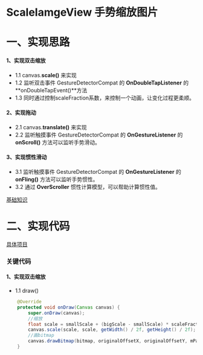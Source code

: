 # ScaleIamgeView 手势缩放图片

# 一、实现思路
#### 1、实现双击缩放 
- 1.1 canvas.**scale()** 来实现 
- 1.2 监听双击事件 GestureDetectorCompat 的 **OnDoubleTapListener** 的 **onDoubleTapEvent()**方法
- 1.3 同时通过控制scaleFraction系数，来控制一个动画，让变化过程更柔顺。
#### 2、实现拖动
- 2.1 canvas.**translate()** 来实现
- 2.2 监听触摸事件 GestureDetectorCompat 的 **OnGestureListener** 的 **onScroll()** 方法可以监听手势滑动。
#### 3、实现惯性滑动
- 3.1 监听触摸事件 GestureDetectorCompat 的 **OnGestureListener** 的 **onFling()** 方法可以监听手势惯性。
- 3.2 通过 **OverScroller** 惯性计算模型，可以帮助计算惯性值。

[基础知识](https://github.com/IRVING18/notes/blob/master/android/自定义View/A12、手势触摸-初探.md)

# 二、实现代码

[具体项目](https://github.com/IRVING18/PhotoViewSimple)

### 关键代码
#### 1、实现双击缩放
- 1.1 draw()
```java
    @Override
    protected void onDraw(Canvas canvas) {
        super.onDraw(canvas);
        //缩放
        float scale = smallScale + (bigScale - smallScale) * scaleFraction;
        canvas.scale(scale, scale, getWidth() / 2f, getHeight() / 2f);
        //画bitmap
        canvas.drawBitmap(bitmap, originalOffsetX, originalOffsetY, mPaint);
    }
```
